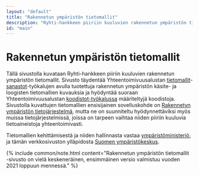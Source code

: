 ```yaml
---
layout: "default"
title: "Rakennetun ympäristön tietomallit"
description: "Ryhti-hankkeen piiriin kuuluvien rakennetun ympäristön tietomallien dokumentaatiosivusto"
id: "main"
---
```

# Rakennetun ympäristön tietomallit

Tällä sivustolla kuvataan Ryhti-hankkeen piiriin kuuluvien rakennetun ympäristön tietomallit. Sivusto täydentää Yhteentoimivuusalustan [tietomallit](https://tietomallit.suomi.fi/)- [sanastot](https://sanastot.suomi.fi/)-työkalujen avulla tuotettuja rakennetun ympäristön käsite- ja loogisten tietomallien kuvauksia ja hyödyntää suoraan Yhteentoimivuusalustan [koodistot-työkalussa](https://tietomallit.suomi.fi/) määriteltyjä koodistoja.
Sivustolla kuvattujen tietomallien ensisijainen sovelluskohde on [Rakennetyn ympäristön tietojärjestelmä](https://ym.fi/fi/ryhti), mutta ne on suunniteltu hyödynnettäviksi myös muissa tietojärjestelmissä, joissa on tarpeen vaihtaa niiden piiriin kuuluvia tietoaineistoja yhteentoimivasti.

Tietomallien kehittämisestä ja niiden hallinnasta vastaa [ympäristöministeriö](https://ym.fi), ja tämän verkkosivuston ylläpidosta [Suomen ympäristökeskus](https://www.syke.fi/).

{% include common/note.html content="Rakennetun ympäristön tietomallit -sivusto on vielä keskeneräinen, ensimmäinen versio valmistuu vuoden 2021 loppuun mennessä." %}


